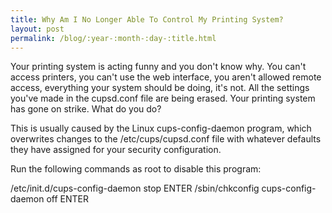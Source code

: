 ```yaml
---
title: Why Am I No Longer Able To Control My Printing System?
layout: post
permalink: /blog/:year-:month-:day-:title.html
---
```


Your printing system is acting funny and you don't know why. You can't access printers, you can't use the web interface, you aren't allowed remote access, everything your system should be doing, it's not. All the settings you've made in the cupsd.conf file are being erased. Your printing system has gone on strike. What do you do?This is usually caused by the Linux cups-config-daemon program, which overwrites changes to the /etc/cups/cupsd.conf file with whatever defaults they have assigned for your security configuration.Run the following commands as root to disable this program:/etc/init.d/cups-config-daemon stop ENTER
/sbin/chkconfig cups-config-daemon off ENTER
